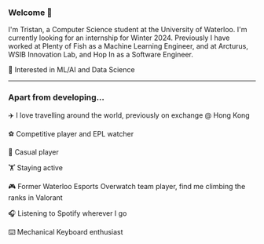 ### Welcome 👋

I'm Tristan, a Computer Science student at the University of Waterloo. I'm currently looking for an internship for Winter 2024. Previously I have worked at Plenty of Fish as a Machine Learning Engineer, and at Arcturus, WSIB Innovation Lab, and Hop In as a Software Engineer.


👀 Interested in ML/AI and Data Science

--- 
### Apart from developing...
✈️ I love travelling around the world, previously on exchange @ Hong Kong

⚽️ Competitive player and EPL watcher

🏐 Casual player

🏋️ Staying active

🎮 Former Waterloo Esports Overwatch team player, find me climbing the ranks in Valorant

🎧 Listening to Spotify wherever I go

⌨️ Mechanical Keyboard enthusiast



<!--
**tlam67/tlam67** is a ✨ _special_ ✨ repository because its `README.md` (this file) appears on your GitHub profile.

Here are some ideas to get you started:

- 🔭 I’m currently working on ...
- 🌱 I’m currently learning ...
- 👯 I’m looking to collaborate on ...
- 🤔 I’m looking for help with ...
- 💬 Ask me about ...
- 📫 How to reach me: ...
- 😄 Pronouns: ...
- ⚡ Fun fact: ...
-->
